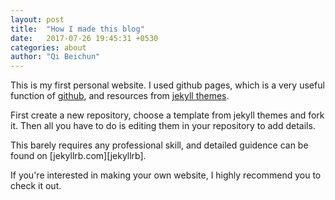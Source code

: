 ```yaml
---
layout: post
title:  "How I made this blog"
date:   2017-07-26 19:45:31 +0530
categories: about
author: "Qi Beichun"
---
```

This is my first personal website.
I used github pages, which is a very useful function of [github][github], and resources from [jekyll themes][jekyll-themes].

[github]: https://github.com/
[jekyll-themes]: http://jekyllthemes.org/
First create a new repository, choose a template from jekyll themes and fork it.  Then all you have to do is editing them in your repository to add details.

This barely requires any professional skill, and detailed guidence can be found on [jekyllrb.com][jekyllrb].

[jekyllrb.com]: http://jekyllrb.com/help/

If you're interested in making your own website, I highly recommend you to check it out.
